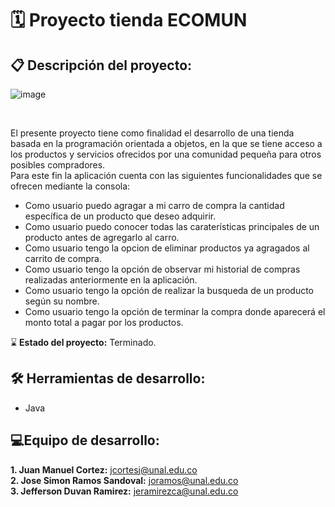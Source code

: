 # 🗓 Proyecto tienda ECOMUN
## 📋 Descripción del proyecto:
![image](https://user-images.githubusercontent.com/82006611/180501209-6721314d-5282-4a41-81b2-88f4d29b1f56.png)

<br>

El presente proyecto tiene como finalidad el desarrollo de una tienda basada en la programación orientada a objetos, en la que se tiene acceso a los productos y servicios ofrecidos por una comunidad pequeña para otros posibles compradores. <br>
Para este fin la aplicación cuenta con las siguientes funcionalidades que se ofrecen mediante la consola:

- Como usuario puedo agragar a mi carro de compra la cantidad específica de un producto que deseo adquirir.
- Como usuario puedo conocer todas las caraterísticas principales de un producto antes de agregarlo al carro.
- Como usuario tengo la opcion de eliminar productos ya agragados al carrito de compra.
- Como usuario tengo la opción de observar mi historial de compras realizadas anteriormente en la aplicación.
- Como usuario tengo la opción de realizar la busqueda de un producto según su nombre.
- Como usuario tengo la opción de terminar la compra donde aparecerá el monto total a pagar por los productos.

⌛️ **Estado del proyecto:** Terminado.

## 🛠️ Herramientas de desarrollo:

- Java

## 💻Equipo de desarrollo:
**1. Juan Manuel Cortez:** jcortesj@unal.edu.co <br>
**2. Jose Simon Ramos Sandoval:** joramos@unal.edu.co <br>
**3. Jefferson Duvan Ramirez:** jeramirezca@unal.edu.co <br>





